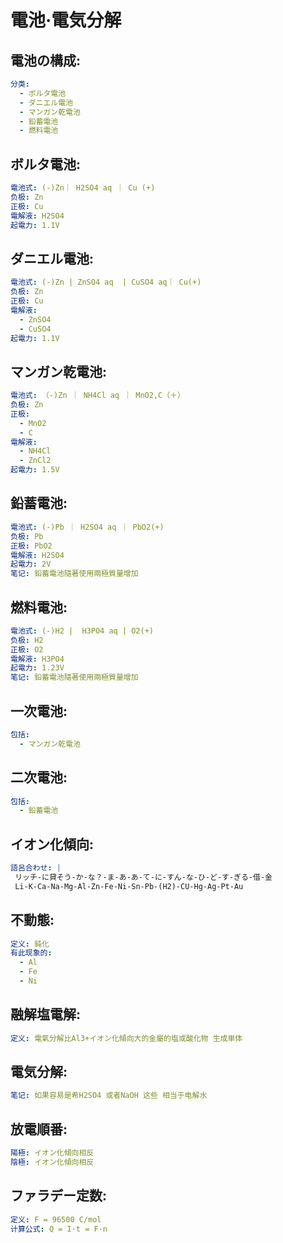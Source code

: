 # 電池·電気分解

## 電池の構成:

```yaml
分类:
  - ボルタ電池
  - ダニエル電池
  - マンガン乾電池
  - 鉛蓄電池
  - 燃料電池

```

## ボルタ電池:

```yaml
電池式: (-)Zn｜ H2SO4 aq ｜ Cu (+)
负极: Zn
正极: Cu
電解液: H2SO4
起電力: 1.1V

```

## ダニエル電池:

```yaml
電池式: (-)Zn | ZnSO4 aq  | CuSO4 aq｜ Cu(+)
负极: Zn
正极: Cu
電解液:
  - ZnSO4
  - CuSO4
起電力: 1.1V

```

## マンガン乾電池:

```yaml
電池式: （-)Zn ｜ NH4Cl aq ｜ MnO2,C（＋）
负极: Zn
正极:
  - MnO2
  - C
電解液:
  - NH4Cl
  - ZnCl2
起電力: 1.5V

```

## 鉛蓄電池:

```yaml
電池式: (-)Pb ｜ H2SO4 aq ｜ PbO2(+)
负极: Pb
正极: PbO2
電解液: H2SO4
起電力: 2V
笔记: 鉛蓄電池隨著使用兩極質量增加

```

## 燃料電池:

```yaml
電池式: (-)H2 |  H3PO4 aq | O2(+)
负极: H2
正极: O2
電解液: H3PO4
起電力: 1.23V
笔记: 鉛蓄電池隨著使用兩極質量增加

```

## 一次電池:

```yaml
包括:
  - マンガン乾電池

```

## 二次電池:

```yaml
包括:
  - 鉛蓄電池

```

## イオン化傾向:

```yaml
語呂合わせ: |
 リッチ-に貸そう-か-な？-ま-あ-あ-て-に-すん-な-ひ-ど-す-ぎる-借-金
 Li-K-Ca-Na-Mg-Al-Zn-Fe-Ni-Sn-Pb-(H2)-CU-Hg-Ag-Pt-Au

```

## 不動態:

```yaml
定义: 鈍化
有此现象的:
  - Al
  - Fe
  - Ni

```

## 融解塩電解:

```yaml
定义: 電氣分解比Al3+イオン化傾向大的金屬的塩或酸化物 生成単体

```

## 電気分解:

```yaml
笔记: 如果容易是希H2SO4 或者NaOH 这些 相当于电解水

```

## 放電順番:

```yaml
陽極: イオン化傾向相反
陰極: イオン化傾向相反

```

## ファラデー定数:

```yaml
定义: F = 96500 C/mol
计算公式: Q = I·t = F·n
```